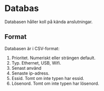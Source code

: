 Databas
=======

Databasen håller koll på kända anslutningar.

Format
------
Databasen är i CSV-format:
1. Prioritet. Numeriskt eller strängen default.
2. Typ. Ethernet, USB, Wifi.
3. Senast använd
4. Senaste ip-adress.
4. Essid. Tomt om inte typen har essid.
5. Lösenord. Tomt om inte typen har lösenord.

